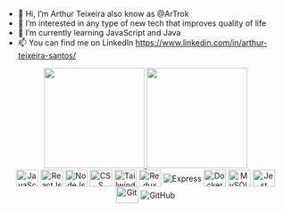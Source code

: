 - 👋 Hi, I’m Arthur Teixeira also know as @ArTrok
- 👀 I’m interested in any type of new tech that improves quality of life
- 🌱 I’m currently learning JavaScript and Java
- 📫 You can find me on LinkedIn https://www.linkedin.com/in/arthur-teixeira-santos/

<div align="center">
  <a href="https://github.com/artrok">
  <img height="180em" src="https://github-readme-stats.vercel.app/api?username=artrok&show_icons=true&theme=aura&include_all_commits=true&count_private=true"/>
  <img height="180em" src="https://github-readme-stats.vercel.app/api/top-langs/?username=artrok&layout=compact&langs_count=7&theme=aura"/>
  </a>
</div>

  <div style="display: inline_block" align="center">
    <img align="center" alt="JavaScript" height="30" width="40" src="https://cdn.jsdelivr.net/gh/devicons/devicon/icons/javascript/javascript-original.svg" />
    <img align="center" alt="ReactJs" height="30" width="40" src="https://cdn.jsdelivr.net/gh/devicons/devicon/icons/react/react-original.svg" />
    <img align="center" alt="NodeJs" height="30" width="40" src="https://cdn.jsdelivr.net/gh/devicons/devicon/icons/nodejs/nodejs-original-wordmark.svg" />
    <img align="center" alt="CSS" height="30" width="40" src="https://cdn.jsdelivr.net/gh/devicons/devicon/icons/css3/css3-original.svg" />
    <img align="center" alt="Tailwindcss" height="30" width="40" src="https://cdn.jsdelivr.net/gh/devicons/devicon/icons/tailwindcss/tailwindcss-original-wordmark.svg" />
    <img align="center" alt="Redux" height="30" width="40" src="https://cdn.jsdelivr.net/gh/devicons/devicon/icons/redux/redux-original.svg" />
    <img align="center" alt="Express" src="https://camo.githubusercontent.com/3c6d853a062068105d54d5e5c2a5497a49a4095f02200beacfc0476a7c5d1e41/68747470733a2f2f696d672e736869656c64732e696f2f62616467652f457870726573732d2532333030303f7374796c653d666f722d7468652d6261646765266c6f676f3d65787072657373" />
    <img align="center" alt="Docker" height="30" width="40" src="https://cdn.jsdelivr.net/gh/devicons/devicon/icons/docker/docker-original-wordmark.svg" />
    <img align="center" alt="MySQL" height="30" width="40" src="https://cdn.jsdelivr.net/gh/devicons/devicon/icons/mysql/mysql-plain-wordmark.svg" />
    <img align="center" alt="Jest" height="30" width="40" src="https://cdn.jsdelivr.net/gh/devicons/devicon/icons/jest/jest-plain.svg" />
    <img align="center" alt="Git" height="30" width="40" src="https://cdn.jsdelivr.net/gh/devicons/devicon/icons/git/git-original.svg" />
    <img align="center" alt="GitHub" src="https://camo.githubusercontent.com/10ec7f29ac664e605b550b6efbfa8b853fdd85c69630c8bbfce991ce210a444c/68747470733a2f2f696d672e736869656c64732e696f2f62616467652f4769744875622d2532333138313731373f7374796c653d666f722d7468652d6261646765266c6f676f3d676974687562" />
  </div>

<!---
ArTrok/ArTrok is a ✨ special ✨ repository because its `README.md` (this file) appears on your GitHub profile.
You can click the Preview link to take a look at your changes.
--->
